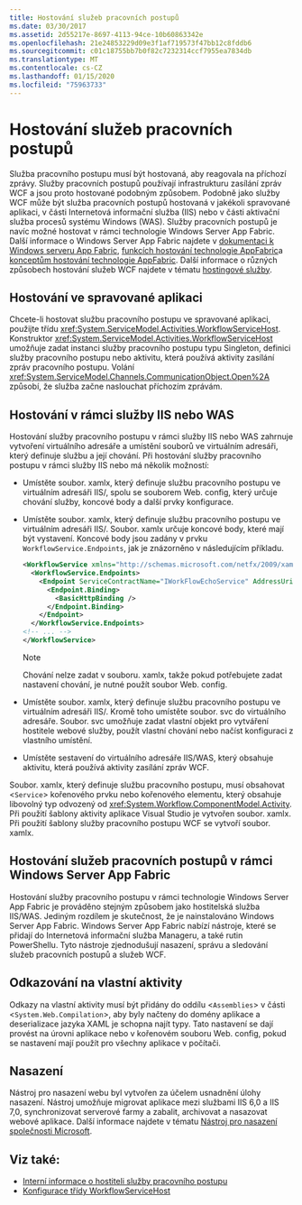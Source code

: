 ```yaml
---
title: Hostování služeb pracovních postupů
ms.date: 03/30/2017
ms.assetid: 2d55217e-8697-4113-94ce-10b60863342e
ms.openlocfilehash: 21e24853229d09e3f1af719573f47bb12c8fddb6
ms.sourcegitcommit: c01c18755bb7b0f82c7232314ccf7955ea7834db
ms.translationtype: MT
ms.contentlocale: cs-CZ
ms.lasthandoff: 01/15/2020
ms.locfileid: "75963733"
---
```

# <a name="hosting-workflow-services"></a>Hostování služeb pracovních postupů

Služba pracovního postupu musí být hostovaná, aby reagovala na příchozí zprávy. Služby pracovních postupů používají infrastrukturu zasílání zpráv WCF a jsou proto hostované podobným způsobem. Podobně jako služby WCF může být služba pracovních postupů hostovaná v jakékoli spravované aplikaci, v části Internetová informační služba (IIS) nebo v části aktivační služba procesů systému Windows (WAS). Služby pracovních postupů je navíc možné hostovat v rámci technologie Windows Server App Fabric. Další informace o Windows Server App Fabric najdete v [dokumentaci k Windows serveru App Fabric](https://docs.microsoft.com/previous-versions/appfabric/ff384253(v=azure.10)), [funkcích hostování technologie AppFabric](https://docs.microsoft.com/previous-versions/appfabric/ee677189(v=azure.10))a [konceptům hostování technologie AppFabric](https://docs.microsoft.com/previous-versions/appfabric/ee677371(v=azure.10)). Další informace o různých způsobech hostování služeb WCF najdete v tématu [hostingové služby](../../../../docs/framework/wcf/hosting-services.md).

## <a name="hosting-in-a-managed-application"></a>Hostování ve spravované aplikaci
 Chcete-li hostovat službu pracovního postupu ve spravované aplikaci, použijte třídu <xref:System.ServiceModel.Activities.WorkflowServiceHost>. Konstruktor <xref:System.ServiceModel.Activities.WorkflowServiceHost> umožňuje zadat instanci služby pracovního postupu typu Singleton, definici služby pracovního postupu nebo aktivitu, která používá aktivity zasílání zpráv pracovního postupu. Volání <xref:System.ServiceModel.Channels.CommunicationObject.Open%2A> způsobí, že služba začne naslouchat příchozím zprávám.

## <a name="hosting-under-iis-or-was"></a>Hostování v rámci služby IIS nebo WAS
 Hostování služby pracovního postupu v rámci služby IIS nebo WAS zahrnuje vytvoření virtuálního adresáře a umístění souborů ve virtuálním adresáři, který definuje službu a její chování. Při hostování služby pracovního postupu v rámci služby IIS nebo má několik možností:

- Umístěte soubor. xamlx, který definuje službu pracovního postupu ve virtuálním adresáři IIS/, spolu se souborem Web. config, který určuje chování služby, koncové body a další prvky konfigurace.

- Umístěte soubor. xamlx, který definuje službu pracovního postupu ve virtuálním adresáři IIS/. Soubor. xamlx určuje koncové body, které mají být vystavení. Koncové body jsou zadány v prvku `WorkflowService.Endpoints`, jak je znázorněno v následujícím příkladu.

    ```xml
    <WorkflowService xmlns="http://schemas.microsoft.com/netfx/2009/xaml/servicemodel"  xmlns:p1="http://schemas.microsoft.com/netfx/2009/xaml/activities" xmlns:sad="clr-namespace:System.Activities.Debugger;assembly=System.Activities" xmlns:x="http://schemas.microsoft.com/winfx/2006/xaml">
      <WorkflowService.Endpoints>
        <Endpoint ServiceContractName="IWorkFlowEchoService" AddressUri="">
          <Endpoint.Binding>
            <BasicHttpBinding />
          </Endpoint.Binding>
        </Endpoint>
      </WorkflowService.Endpoints>
    <!-- ... -->
    </WorkflowService>
    ```

    > [!NOTE]
    > Chování nelze zadat v souboru. xamlx, takže pokud potřebujete zadat nastavení chování, je nutné použít soubor Web. config.

- Umístěte soubor. xamlx, který definuje službu pracovního postupu ve virtuálním adresáři IIS/. Kromě toho umístěte soubor. svc do virtuálního adresáře. Soubor. svc umožňuje zadat vlastní objekt pro vytváření hostitele webové služby, použít vlastní chování nebo načíst konfiguraci z vlastního umístění.

- Umístěte sestavení do virtuálního adresáře IIS/WAS, který obsahuje aktivitu, která používá aktivity zasílání zpráv WCF.

 Soubor. xamlx, který definuje službu pracovního postupu, musí obsahovat <`Service`> kořenového prvku nebo kořenového elementu, který obsahuje libovolný typ odvozený od <xref:System.Workflow.ComponentModel.Activity>. Při použití šablony aktivity aplikace Visual Studio je vytvořen soubor. xamlx. Při použití šablony služby pracovního postupu WCF se vytvoří soubor. xamlx.

## <a name="hosting-workflow-services-under-windows-server-app-fabric"></a>Hostování služeb pracovních postupů v rámci Windows Server App Fabric
 Hostování služby pracovního postupu v rámci technologie Windows Server App Fabric je prováděno stejným způsobem jako hostitelská služba IIS/WAS. Jediným rozdílem je skutečnost, že je nainstalováno Windows Server App Fabric. Windows Server App Fabric nabízí nástroje, které se přidají do Internetová informační služba Manageru, a také rutin PowerShellu. Tyto nástroje zjednodušují nasazení, správu a sledování služeb pracovních postupů a služeb WCF.

## <a name="referencing-custom-activities"></a>Odkazování na vlastní aktivity
 Odkazy na vlastní aktivity musí být přidány do oddílu <`Assemblies`> v části <`System.Web.Compilation`>, aby byly načteny do domény aplikace a deserializace jazyka XAML je schopna najít typy. Tato nastavení se dají provést na úrovni aplikace nebo v kořenovém souboru Web. config, pokud se nastavení mají použít pro všechny aplikace v počítači.

## <a name="deployment"></a>Nasazení
 Nástroj pro nasazení webu byl vytvořen za účelem usnadnění úlohy nasazení. Nástroj umožňuje migrovat aplikace mezi službami IIS 6,0 a IIS 7,0, synchronizovat serverové farmy a zabalit, archivovat a nasazovat webové aplikace. Další informace najdete v tématu [Nástroj pro nasazení společnosti Microsoft](https://go.microsoft.com/fwlink/?LinkId=178690).

## <a name="see-also"></a>Viz také:

- [Interní informace o hostiteli služby pracovního postupu](../../../../docs/framework/wcf/feature-details/workflow-service-host-internals.md)
- [Konfigurace třídy WorkflowServiceHost](../../../../docs/framework/wcf/feature-details/configuring-workflowservicehost.md)
